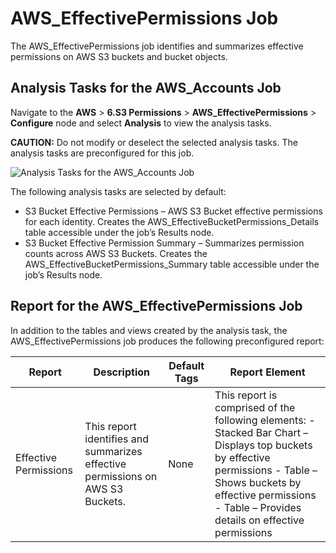 # AWS_EffectivePermissions Job

The AWS_EffectivePermissions job identifies and summarizes effective permissions on AWS S3 buckets
and bucket objects.

## Analysis Tasks for the AWS_Accounts Job

Navigate to the **AWS** > **6.S3 Permissions** > **AWS_EffectivePermissions** > **Configure** node
and select **Analysis** to view the analysis tasks.

**CAUTION:** Do not modify or deselect the selected analysis tasks. The analysis tasks are
preconfigured for this job.

![Analysis Tasks for the AWS_Accounts Job](/img/product_docs/accessanalyzer/solutions/databases/db2/permissions/effectivepermissionsanalysis.webp)

The following analysis tasks are selected by default:

- S3 Bucket Effective Permissions – AWS S3 Bucket effective permissions for each identity. Creates
  the AWS_EffectiveBucketPermissions_Details table accessible under the job’s Results node.
- S3 Bucket Effective Permission Summary – Summarizes permission counts across AWS S3 Buckets.
  Creates the AWS_EffectiveBucketPermissions_Summary table accessible under the job’s Results node.

## Report for the AWS_EffectivePermissions Job

In addition to the tables and views created by the analysis task, the AWS_EffectivePermissions job
produces the following preconfigured report:

| Report                | Description                                                                    | Default Tags | Report Element                                                                                                                                                                                                               |
| --------------------- | ------------------------------------------------------------------------------ | ------------ | ---------------------------------------------------------------------------------------------------------------------------------------------------------------------------------------------------------------------------- |
| Effective Permissions | This report identifies and summarizes effective permissions on AWS S3 Buckets. | None         | This report is comprised of the following elements: - Stacked Bar Chart – Displays top buckets by effective permissions - Table – Shows buckets by effective permissions - Table – Provides details on effective permissions |
